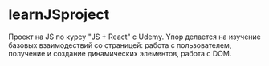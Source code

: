 # learnJSproject
Проект на JS по курсу "JS + React" c Udemy.
Yпор делается на изучение базовых взаимодествий со страницей: работа с пользователем, получение и создание динамических элементов, работа с DOM.
